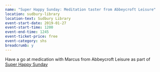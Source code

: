```yaml
---
name: "Super Happy Sunday: Meditation taster from Abbeycroft Leisure"
location: sudbury-library
location-text: Sudbury Library
event-start-date: 2019-01-27
event-start-time: 1200
event-end-time: 1245
event-ticket-price: free
event-category: shs
breadcrumb: y
---
```


Have a go at medication with Marcus from Abbeycroft Leisure as part of [Super Happy Sunday](/super-happy-sunday/)
